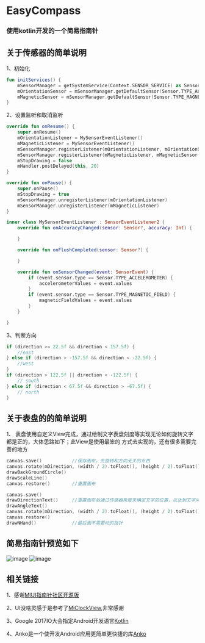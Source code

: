 # EasyCompass
### 使用kotlin开发的一个简易指南针

## 关于传感器的简单说明

1、初始化
```kotlin
fun initServices() {
    mSensorManager = getSystemService(Context.SENSOR_SERVICE) as SensorManager
    mOrientationSensor = mSensorManager.getDefaultSensor(Sensor.TYPE_ACCELEROMETER) //加速度传感器
    mMagneticSensor = mSensorManager.getDefaultSensor(Sensor.TYPE_MAGNETIC_FIELD)   //地磁场传感器
}
```
2、设置监听和取消监听
```kotlin
override fun onResume() {
    super.onResume()
    mOrientationListener = MySensorEventListener()
    mMagneticListener = MySensorEventListener()
    mSensorManager.registerListener(mOrientationListener, mOrientationSensor, Sensor.TYPE_ACCELEROMETER)
    mSensorManager.registerListener(mMagneticListener, mMagneticSensor, Sensor.TYPE_MAGNETIC_FIELD)
    mStopDrawing = false
    mHandler.postDelayed(this, 20)
}

override fun onPause() {
    super.onPause()
    mStopDrawing = true
    mSensorManager.unregisterListener(mOrientationListener)
    mSensorManager.unregisterListener(mMagneticListener)
}

inner class MySensorEventListener : SensorEventListener2 {
    override fun onAccuracyChanged(sensor: Sensor?, accuracy: Int) {

    }

    override fun onFlushCompleted(sensor: Sensor?) {

    }

    override fun onSensorChanged(event: SensorEvent) {
        if (event.sensor.type == Sensor.TYPE_ACCELEROMETER) {
            accelerometerValues = event.values
        }
        if (event.sensor.type == Sensor.TYPE_MAGNETIC_FIELD) {
            magneticFieldValues = event.values
        }
    }

}
```
3、判断方向
```kotlin
if (direction >= 22.5f && direction < 157.5f) {
    //east
} else if (direction > -157.5f && direction < -22.5f) {
    //west
}
if (direction > 122.5f || direction < -122.5f) {
    // south
} else if (direction < 67.5f && direction > -67.5f) {
    // north
}
```
## 关于表盘的的简单说明

1、 表盘使用自定义View完成，通过绘制文字表盘刻度等实现无论如何旋转文字都是正的，大体思路如下；此View是使用最笨的
方式去实现的，还有很多需要完善的地方
```kotlin
canvas.save()           //保存画布，先旋转和方向无关的东西
canvas.rotate(mDirection, (width / 2).toFloat(), (height / 2).toFloat())
drawBackGroundCircle()
drawScaleLine()
canvas.restore()        //重置画布

canvas.save()
drawDirectionText()     //重置画布后通过传感器角度来确定文字的位置，以达到文字问正的情况
drawAngleText()
canvas.rotate(mDirection, (width / 2).toFloat(), (height / 2).toFloat())
canvas.restore()
drawNHand()             //最后画不需要动的指针
```

## 简易指南针预览如下

![image](https://github.com/leiyun1993/EasyCompass/raw/master/screenshot/1.jpg)
![image](https://github.com/leiyun1993/EasyCompass/raw/master/screenshot/2.jpg)

## 相关链接

1、感谢[MIUI指南针社区开源版](https://github.com/MiCode/Compass)

2、UI没啥灵感于是参考了[MiClockView](https://github.com/MonkeyMushroom/MiClockView),非常感谢

3、Google 2017IO大会指定Android开发语言[Kotlin](https://github.com/JetBrains/kotlin)

4、Anko是一个使开发Android应用更简单更快捷的库[Anko](https://github.com/Kotlin/anko)
